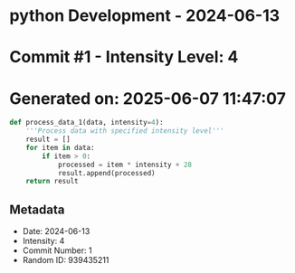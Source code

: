 ﻿# python Development - 2024-06-13
# Commit #1 - Intensity Level: 4
# Generated on: 2025-06-07 11:47:07
```python
def process_data_1(data, intensity=4):
    '''Process data with specified intensity level'''
    result = []
    for item in data:
        if item > 0:
            processed = item * intensity + 28
            result.append(processed)
    return result
```
## Metadata
- Date: 2024-06-13
- Intensity: 4
- Commit Number: 1
- Random ID: 939435211
